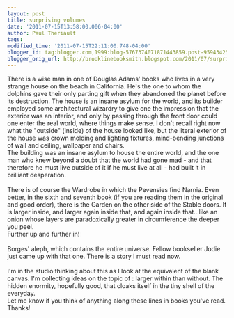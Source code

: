 ```yaml
---
layout: post
title: surprising volumes
date: '2011-07-15T13:58:00.006-04:00'
author: Paul Theriault
tags: 
modified_time: '2011-07-15T22:11:00.748-04:00'
blogger_id: tag:blogger.com,1999:blog-5767374071871443859.post-95943425515214374
blogger_orig_url: http://brooklinebooksmith.blogspot.com/2011/07/surprising-volumes.html
---
```


<div>There is a wise man in one of Douglas Adams' books who lives in a very strange house on the beach in California. He's the one to whom the dolphins gave their only parting gift when they abandoned the planet before its destruction. The house is an insane asylum for the world, and its builder employed some architectural wizardry to give one the impression that the exterior was an interior, and only by passing through the front door could one enter the real world, where things make sense. I don't recall right now what the "outside" (inside) of the house looked like, but the literal exterior of the house was crown molding and lighting fixtures, mind-bending junctions of wall and ceiling, wallpaper and chairs.<br />The building was an insane asylum to house the entire world, and the one man who knew beyond a doubt that the world had gone mad - and that therefore he must live outside of it if he must live at all - had built it in brilliant desperation.<br /><br />There is of course the Wardrobe in which the Pevensies find Narnia. Even better, in the sixth and seventh book (if you are reading them in the original and good order), there is the Garden on the other side of the Stable doors. It is larger inside, and larger again inside that, and again inside that...like an onion whose layers are paradoxically greater in circumference the deeper you peel.<br />Further up and further in!<br /><br />Borges' aleph, which contains the entire universe. Fellow bookseller Jodie just came up with that one. There is a story I must read now.<br /><br />I'm in the studio thinking about this as I look at the equivalent of the blank canvas. I'm collecting ideas on the topic of : larger within than without. The hidden enormity, hopefully good, that cloaks itself in the tiny shell of the everyday. </div><div>Let me know if you think of anything along these lines in books you've read.<br />Thanks!</div>